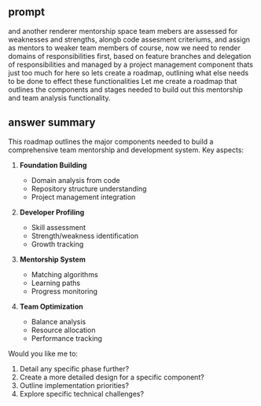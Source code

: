 ## prompt
and another renderer
mentorship space
team mebers are assessed for weaknesses and strengths, alongb code assesment criteriums, and assign as mentors to weaker team members
of course, now we need to render domains of responsibilities first, based on feature branches and delegation of responsibilities and managed by a project management component
thats just too much for here
so lets create a roadmap, outlining what else needs to be done to effect these functionalities
Let me create a roadmap that outlines the components and stages needed to build out this mentorship and team analysis functionality.

## answer summary
This roadmap outlines the major components needed to build a comprehensive team mentorship and development system. Key aspects:

1. **Foundation Building**
    - Domain analysis from code
    - Repository structure understanding
    - Project management integration

2. **Developer Profiling**
    - Skill assessment
    - Strength/weakness identification
    - Growth tracking

3. **Mentorship System**
    - Matching algorithms
    - Learning paths
    - Progress monitoring

4. **Team Optimization**
    - Balance analysis
    - Resource allocation
    - Performance tracking

Would you like me to:
1. Detail any specific phase further?
2. Create a more detailed design for a specific component?
3. Outline implementation priorities?
4. Explore specific technical challenges?